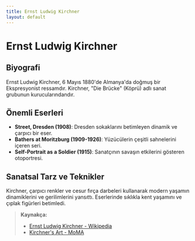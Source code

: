 ```yaml
---
title: Ernst Ludwig Kirchner
layout: default
---
```


# Ernst Ludwig Kirchner

## Biyografi

Ernst Ludwig Kirchner, 6 Mayıs 1880'de Almanya'da doğmuş bir Ekspresyonist ressamdır. Kirchner, "Die Brücke" (Köprü) adlı sanat grubunun kurucularındandır.

## Önemli Eserleri

- **Street, Dresden (1908)**: Dresden sokaklarını betimleyen dinamik ve çarpıcı bir eser.
- **Bathers at Moritzburg (1909-1926)**: Yüzücülerin çeşitli sahnelerini içeren seri.
- **Self-Portrait as a Soldier (1915)**: Sanatçının savaşın etkilerini gösteren otoportresi.

## Sanatsal Tarz ve Teknikler

Kirchner, çarpıcı renkler ve cesur fırça darbeleri kullanarak modern yaşamın dinamiklerini ve gerilimlerini yansıttı. Eserlerinde sıklıkla kent yaşamını ve çıplak figürleri betimledi.

> **Kaynakça:**
> - [Ernst Ludwig Kirchner - Wikipedia](https://en.wikipedia.org/wiki/Ernst_Ludwig_Kirchner)
> - [Kirchner's Art - MoMA](https://www.moma.org/artists/3110)
